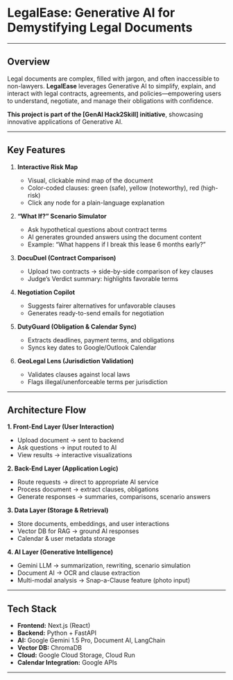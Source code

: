 # **LegalEase: Generative AI for Demystifying Legal Documents**

---

## **Overview**

Legal documents are complex, filled with jargon, and often inaccessible to non-lawyers. **LegalEase** leverages Generative AI to simplify, explain, and interact with legal contracts, agreements, and policies—empowering users to understand, negotiate, and manage their obligations with confidence.

**This project is part of the [GenAI Hack2Skill] initiative**, showcasing innovative applications of Generative AI.

---

## **Key Features**

1. **Interactive Risk Map**

   * Visual, clickable mind map of the document
   * Color-coded clauses: green (safe), yellow (noteworthy), red (high-risk)
   * Click any node for a plain-language explanation

2. **“What If?” Scenario Simulator**

   * Ask hypothetical questions about contract terms
   * AI generates grounded answers using the document content
   * Example: “What happens if I break this lease 6 months early?”

3. **DocuDuel (Contract Comparison)**

   * Upload two contracts → side-by-side comparison of key clauses
   * Judge’s Verdict summary: highlights favorable terms

4. **Negotiation Copilot**

   * Suggests fairer alternatives for unfavorable clauses
   * Generates ready-to-send emails for negotiation

5. **DutyGuard (Obligation & Calendar Sync)**

   * Extracts deadlines, payment terms, and obligations
   * Syncs key dates to Google/Outlook Calendar

6. **GeoLegal Lens (Jurisdiction Validation)**

   * Validates clauses against local laws
   * Flags illegal/unenforceable terms per jurisdiction

---

## **Architecture Flow**

**1. Front-End Layer (User Interaction)**

* Upload document → sent to backend
* Ask questions → input routed to AI
* View results → interactive visualizations

**2. Back-End Layer (Application Logic)**

* Route requests → direct to appropriate AI service
* Process document → extract clauses, obligations
* Generate responses → summaries, comparisons, scenario answers

**3. Data Layer (Storage & Retrieval)**

* Store documents, embeddings, and user interactions
* Vector DB for RAG → ground AI responses
* Calendar & user metadata storage

**4. AI Layer (Generative Intelligence)**

* Gemini LLM → summarization, rewriting, scenario simulation
* Document AI → OCR and clause extraction
* Multi-modal analysis → Snap-a-Clause feature (photo input)

---

## **Tech Stack**

* **Frontend:** Next.js (React)
* **Backend:** Python + FastAPI
* **AI:** Google Gemini 1.5 Pro, Document AI, LangChain
* **Vector DB:** ChromaDB
* **Cloud:** Google Cloud Storage, Cloud Run
* **Calendar Integration:** Google APIs

---
